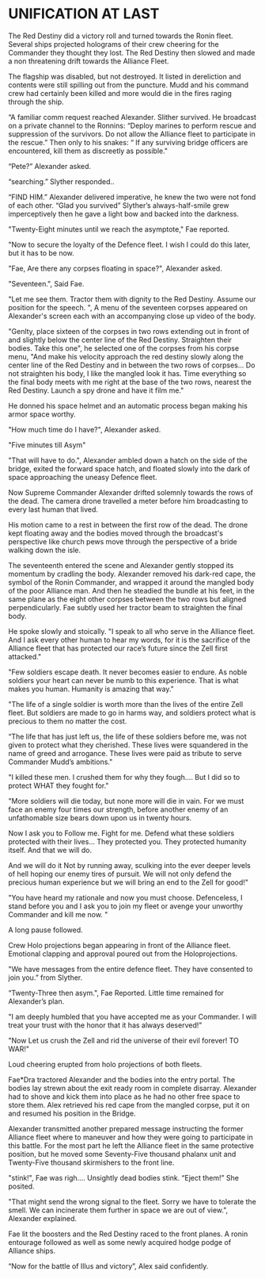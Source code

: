 # UNIFICATION AT LAST

The Red Destiny did a victory roll and turned towards the Ronin fleet.  Several ships projected holograms of their crew cheering for the Commander they thought they lost. The Red Destiny then slowed and made a non threatening drift towards the Alliance Fleet.

The flagship was disabled, but not destroyed. It listed in dereliction and contents were still spilling out from the puncture.  Mudd and his command crew had certainly been killed and more would die in the fires raging through the ship.

“A familiar comm request reached Alexander.  Slither survived.  He broadcast on a private channel to the Ronnins: “Deploy marines to perform rescue and suppression of the survivors.  Do not allow the Alliance fleet to participate in the rescue.”  Then only to his snakes: “ If any surviving bridge officers are encountered, kill them as discreetly as possible."

“Pete?” Alexander asked.

“searching.” Slyther responded..

“FIND HIM.” Alexander delivered imperative, he knew the two were not fond of each other.  “Glad you survived”  Slyther’s always-half-smile grew imperceptively then he gave a light bow and backed into the darkness.

"Twenty-Eight minutes until we reach the asymptote," Fae reported.

"Now to secure the loyalty of the Defence fleet. I wish I could do this later, but it has to be now.

"Fae, Are there any corpses floating in space?", Alexander asked.

"Seventeen.", Said Fae.

"Let me see them.  Tractor them with dignity to the Red Destiny. Assume our position for the speech. ", A menu of the seventeen corpses appeared on Alexander's screen each with an accompanying close up video of the body.

"Genlty, place sixteen of the corpses in two rows extending out in front of and slightly below the center line of the Red Destiny. Straighten their bodies.  Take this one", he selected one of the corpses from his corpse menu, "And make his velocity approach the red destiny slowly along the center line of the Red Destiny and in between the two rows of corpses... Do not straighten his body, I like the mangled look it has.  Time everything so the final body meets with me right at the base of the two rows, nearest the Red Destiny. Launch a spy drone and have it film me."

He donned his space helmet and an automatic process began making his armor space worthy.

"How much time do I have?", Alexander asked.

"Five minutes till Asym"

"That will have to do.", Alexander ambled down a hatch on the side of the bridge, exited the forward space hatch, and floated slowly into the dark of space approaching the uneasy Defence fleet.

Now Supreme Commander Alexander drifted solemnly towards the rows of the dead.  The camera drone travelled a meter before him broadcasting to every last human that lived.

His motion came to a rest in between the first row of the dead.   The drone kept floating away and the bodies moved through the broadcast's perspective like church pews move through the perspective of a bride walking down the isle.

The seventeenth entered the scene and Alexander gently stopped its momentum by cradling the body.  Alexander removed his dark-red cape, the symbol of the Ronin Commander, and wrapped it around the mangled body of the poor Alliance man.  And then he steadied the bundle at his feet, in the same plane as the eight other corpses between the two rows but aligned perpendicularly.  Fae subtly used her tractor beam to straighten the final body.

He spoke slowly and stoically. "I speak to all who serve in the Alliance fleet.  And I ask every other human to hear my words, for it is the sacrifice of the Alliance fleet that has protected our race’s future since the Zell first attacked."

"Few soldiers escape death. It never becomes easier to endure.  As noble soldiers your heart can never be numb to this experience. That is what makes you human.  Humanity is amazing that way."

"The life of a single soldier is worth more than the lives of the entire Zell fleet.  But soldiers are made to go in harms way, and soldiers protect what is precious to them no matter the cost.

“The life that has just left us, the life of these soldiers before me, was not given to protect what they cherished.  These lives were squandered in the name of greed and arrogance.  These lives were paid as tribute to serve Commander Mudd’s ambitions."

"I killed these men. I crushed them for why they fough....  But I did so to protect WHAT they fought for."

"More soldiers will die today, but none more will die in vain.  For we must face an enemy four times our strength, before another enemy of an unfathomable size bears down upon us in twenty hours.

Now I ask you to Follow me. Fight for me. Defend what these soldiers protected with their lives… They protected you.  They protected humanity itself.  And that we will do.

And we will do it Not by running away, sculking into the ever deeper levels of hell hoping our enemy tires of pursuit.  We will not only defend the precious human experience but we will bring an end to the Zell for good\!"

"You have heard my rationale and now you must choose. Defenceless, I stand before you and I ask you to join my fleet or avenge your unworthy Commander and kill me now. "

A long pause followed.

Crew Holo projections began appearing in front of the Alliance fleet.  Emotional clapping and approval poured out from the Holoprojections.

"We have messages from the entire defence fleet.  They have consented to join you.” from Slyther.

“Twenty-Three then asym.", Fae Reported.   Little time remained for Alexander’s plan.

"I am deeply humbled that you have accepted me as your Commander. I will treat your trust with the honor that it has always deserved\!"

"Now Let us crush the Zell and rid the universe of their evil forever\! TO WAR\!"

Loud cheering erupted from holo projections of both fleets.

Fae\*Dra  tractored Alexander and the bodies into the entry portal.  The bodies lay strewn about the exit ready room in complete disarray. Alexander had to shove and kick them into place as he had no other free space to store them.  Alex retrieved his red cape from the mangled corpse, put it on and resumed his position in the Bridge.

Alexander transmitted another prepared message instructing the former Alliance fleet where to maneuver and how they were going to participate in this battle.  For the most part he left the Alliance fleet in the same protective position, but he moved some Seventy-Five thousand phalanx unit and Twenty-Five thousand skirmishers to the front line.

"stink\!", Fae was righ…. Unsightly dead bodies stink. “Eject them\!” She posited.

"That might send the wrong signal to the fleet.  Sorry we have to tolerate the smell.  We can incinerate them further in space we are out of view.", Alexander explained.

Fae lit the boosters and the Red Destiny raced to the front planes.  A ronin entourage followed as well as some newly acquired hodge podge of Alliance ships.

“Now for the battle of Illus and victory”, Alex said confidently.

#